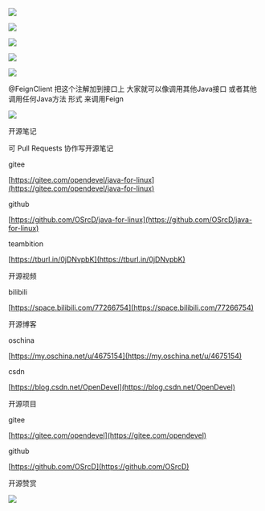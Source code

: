 ![](https://tcs.teambition.net/storage/3121f039f83cc7e4c629422af5b8cde37129?Signature=eyJhbGciOiJIUzI1NiIsInR5cCI6IkpXVCJ9.eyJBcHBJRCI6IjU5Mzc3MGZmODM5NjMyMDAyZTAzNThmMSIsIl9hcHBJZCI6IjU5Mzc3MGZmODM5NjMyMDAyZTAzNThmMSIsIl9vcmdhbml6YXRpb25JZCI6IiIsImV4cCI6MTYxMTU2NjIyOCwiaWF0IjoxNjEwOTYxNDI4LCJyZXNvdXJjZSI6Ii9zdG9yYWdlLzMxMjFmMDM5ZjgzY2M3ZTRjNjI5NDIyYWY1YjhjZGUzNzEyOSJ9.KcVbCwwy9qejiuf4CLAclMa_-tSl1140lCi4jF61Xng&download=image.png "")

![](https://tcs.teambition.net/storage/312183cd16f8b3f54a7c139a4afb0efffac8?Signature=eyJhbGciOiJIUzI1NiIsInR5cCI6IkpXVCJ9.eyJBcHBJRCI6IjU5Mzc3MGZmODM5NjMyMDAyZTAzNThmMSIsIl9hcHBJZCI6IjU5Mzc3MGZmODM5NjMyMDAyZTAzNThmMSIsIl9vcmdhbml6YXRpb25JZCI6IiIsImV4cCI6MTYxMTU2NjIyOCwiaWF0IjoxNjEwOTYxNDI4LCJyZXNvdXJjZSI6Ii9zdG9yYWdlLzMxMjE4M2NkMTZmOGIzZjU0YTdjMTM5YTRhZmIwZWZmZmFjOCJ9.vgVHxk8Riz5hFXowmyskXUleGtdkc0HBzQRrxopv_fE&download=image.png "")

![](https://tcs.teambition.net/storage/312126fda09b524f8a07877dba7dbde0aaa2?Signature=eyJhbGciOiJIUzI1NiIsInR5cCI6IkpXVCJ9.eyJBcHBJRCI6IjU5Mzc3MGZmODM5NjMyMDAyZTAzNThmMSIsIl9hcHBJZCI6IjU5Mzc3MGZmODM5NjMyMDAyZTAzNThmMSIsIl9vcmdhbml6YXRpb25JZCI6IiIsImV4cCI6MTYxMTU2NjIyOCwiaWF0IjoxNjEwOTYxNDI4LCJyZXNvdXJjZSI6Ii9zdG9yYWdlLzMxMjEyNmZkYTA5YjUyNGY4YTA3ODc3ZGJhN2RiZGUwYWFhMiJ9.ChFiz2eP7-gnCDJZ0alGuahoNza-YZ4EN-K_JnZBiwo&download=image.png "")

![](https://tcs.teambition.net/storage/3121c85a2a4cafb69bc79d78a18db69d6f85?Signature=eyJhbGciOiJIUzI1NiIsInR5cCI6IkpXVCJ9.eyJBcHBJRCI6IjU5Mzc3MGZmODM5NjMyMDAyZTAzNThmMSIsIl9hcHBJZCI6IjU5Mzc3MGZmODM5NjMyMDAyZTAzNThmMSIsIl9vcmdhbml6YXRpb25JZCI6IiIsImV4cCI6MTYxMTU2NjIyOCwiaWF0IjoxNjEwOTYxNDI4LCJyZXNvdXJjZSI6Ii9zdG9yYWdlLzMxMjFjODVhMmE0Y2FmYjY5YmM3OWQ3OGExOGRiNjlkNmY4NSJ9.qjr3TwKzZoP9agNA7f1Gje6fQQ9u_BqOx1ix_QRrP9g&download=image.png "")

![](https://tcs.teambition.net/storage/3121e8771a8444eb008d85d3828cf4c36fbc?Signature=eyJhbGciOiJIUzI1NiIsInR5cCI6IkpXVCJ9.eyJBcHBJRCI6IjU5Mzc3MGZmODM5NjMyMDAyZTAzNThmMSIsIl9hcHBJZCI6IjU5Mzc3MGZmODM5NjMyMDAyZTAzNThmMSIsIl9vcmdhbml6YXRpb25JZCI6IiIsImV4cCI6MTYxMTU2NjIyOCwiaWF0IjoxNjEwOTYxNDI4LCJyZXNvdXJjZSI6Ii9zdG9yYWdlLzMxMjFlODc3MWE4NDQ0ZWIwMDhkODVkMzgyOGNmNGMzNmZiYyJ9.2xLjfIjVAL3IPPcofEEmX0vYyuq2zw6NjRp0L2KpnQY&download=image.png "")

@FeignClient 把这个注解加到接口上 大家就可以像调用其他Java接口 或者其他调用任何Java方法 形式 来调用Feign 

![](https://tcs.teambition.net/storage/3121399e95c176982d369a53c1e21092216c?Signature=eyJhbGciOiJIUzI1NiIsInR5cCI6IkpXVCJ9.eyJBcHBJRCI6IjU5Mzc3MGZmODM5NjMyMDAyZTAzNThmMSIsIl9hcHBJZCI6IjU5Mzc3MGZmODM5NjMyMDAyZTAzNThmMSIsIl9vcmdhbml6YXRpb25JZCI6IiIsImV4cCI6MTYxMTU2NjIyOCwiaWF0IjoxNjEwOTYxNDI4LCJyZXNvdXJjZSI6Ii9zdG9yYWdlLzMxMjEzOTllOTVjMTc2OTgyZDM2OWE1M2MxZTIxMDkyMjE2YyJ9.VR_Jr5rEvRLcz5NiimZFVjgpEwppMiFwSf0PBpzSVsM&download=image.png "")









开源笔记

可 Pull Requests 协作写开源笔记

gitee

[https://gitee.com/opendevel/java-for-linux](https://gitee.com/opendevel/java-for-linux)

github

[https://github.com/OSrcD/java-for-linux](https://github.com/OSrcD/java-for-linux)

teambition

[https://tburl.in/0jDNvpbK](https://tburl.in/0jDNvpbK)

开源视频

bilibili

[https://space.bilibili.com/77266754](https://space.bilibili.com/77266754)

开源博客

oschina

[https://my.oschina.net/u/4675154](https://my.oschina.net/u/4675154)

csdn

[https://blog.csdn.net/OpenDevel](https://blog.csdn.net/OpenDevel)

开源项目

gitee

[https://gitee.com/opendevel](https://gitee.com/opendevel)

github

[https://github.com/OSrcD](https://github.com/OSrcD)

开源赞赏

![](https://tcs.teambition.net/storage/3121aed56e96d914e1046f3b498b493ce232?Signature=eyJhbGciOiJIUzI1NiIsInR5cCI6IkpXVCJ9.eyJBcHBJRCI6IjU5Mzc3MGZmODM5NjMyMDAyZTAzNThmMSIsIl9hcHBJZCI6IjU5Mzc3MGZmODM5NjMyMDAyZTAzNThmMSIsIl9vcmdhbml6YXRpb25JZCI6IiIsImV4cCI6MTYxMTU2NjIyOCwiaWF0IjoxNjEwOTYxNDI4LCJyZXNvdXJjZSI6Ii9zdG9yYWdlLzMxMjFhZWQ1NmU5NmQ5MTRlMTA0NmYzYjQ5OGI0OTNjZTIzMiJ9.r0IUuErfkXCuhdJq3uCioISvo_qrIAxvdVUw1YcUNAQ&download=image.png "")

